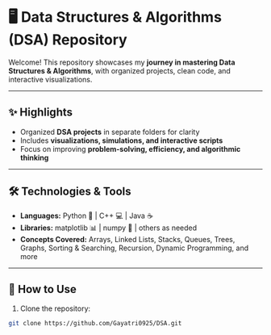 # 🖥️ Data Structures & Algorithms (DSA) Repository

Welcome! This repository showcases my **journey in mastering Data Structures & Algorithms**, with organized projects, clean code, and interactive visualizations.  

---

## ✨ Highlights
- Organized **DSA projects** in separate folders for clarity  
- Includes **visualizations, simulations, and interactive scripts**  
- Focus on improving **problem-solving, efficiency, and algorithmic thinking**  

---

## 🛠️ Technologies & Tools
- **Languages:** Python 🐍 | C++ 💻 | Java ☕  
- **Libraries:** matplotlib 📊 | numpy 🔢 | others as needed  
- **Concepts Covered:** Arrays, Linked Lists, Stacks, Queues, Trees, Graphs, Sorting & Searching, Recursion, Dynamic Programming, and more  

---

## 🚀 How to Use
1. Clone the repository:
```bash
git clone https://github.com/Gayatri0925/DSA.git

